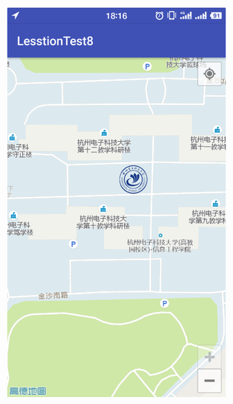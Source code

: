 ![Image text](https://github.com/Clinan/AndroidLessonDemo/blob/master/LessonTest8/output/Screenshot.png)
